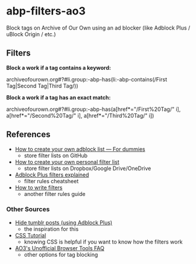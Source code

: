 # abp-filters-ao3
Block tags on Archive of Our Own using an ad blocker (like Adblock Plus / uBlock Origin / etc.)

## Filters
**Block a work if a tag contains a keyword:**

archiveofourown.org#?#li.group:-abp-has(li:-abp-contains(/First Tag|Second Tag|Third Tag/))

**Block a work if a tag has an exact match:**

archiveofourown.org#?#li.group:-abp-has(a[href*="/First%20Tag/" i], a[href*="/Second%20Tag/" i], a[href*="/Third%20Tag/" i])

## References
* [How to create your own adblock list — For dummies](https://sproutsluckycorner.wordpress.com/2018/07/21/how-to-create-your-own-adblock-list-for-dummies/)
  * store filter lists on GitHub
* [How to create your own personal filter list](https://help.getadblock.com/support/solutions/articles/6000165012-how-to-create-your-own-personal-filter-list)
  * store filter lists on Dropbox/Google Drive/OneDrive
* [Adblock Plus filters explained](https://adblockplus.org/filter-cheatsheet)
  * filter rules cheatsheet
* [How to write filters](https://help.eyeo.com/adblockplus/how-to-write-filters)
  * another filter rules guide
### Other Sources
* [Hide tumblr posts (using Adblock Plus)](https://admung.tumblr.com/post/83797567505/hiding-on-tumblr)
  * the inspiration for this
* [CSS Tutorial](https://www.w3schools.com/css/)
  * knowing CSS is helpful if you want to know how the filters work
* [AO3's Unofficial Browser Tools FAQ](https://archiveofourown.org/faq/unofficial-browser-tools?language_id=en#modifysearch)
  * other options for tag blocking

